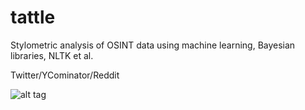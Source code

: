 # tattle

Stylometric analysis of OSINT data using machine learning, Bayesian libraries, NLTK et al. 

Twitter/YCominator/Reddit

![alt tag](https://raw.githubusercontent.com/hollerith/tattle/master/tsb.png)
